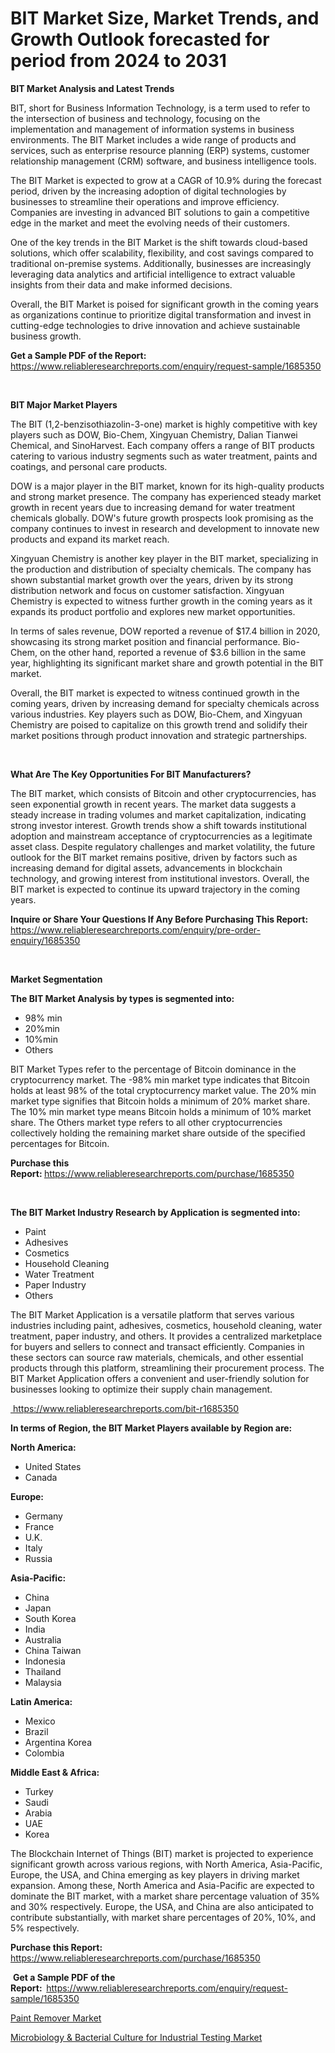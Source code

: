 <p><h1>BIT Market Size, Market Trends, and Growth Outlook forecasted for period from 2024 to 2031</h1></p><p><strong>BIT Market Analysis and Latest Trends</strong></p>
<p><p>BIT, short for Business Information Technology, is a term used to refer to the intersection of business and technology, focusing on the implementation and management of information systems in business environments. The BIT Market includes a wide range of products and services, such as enterprise resource planning (ERP) systems, customer relationship management (CRM) software, and business intelligence tools.</p><p>The BIT Market is expected to grow at a CAGR of 10.9% during the forecast period, driven by the increasing adoption of digital technologies by businesses to streamline their operations and improve efficiency. Companies are investing in advanced BIT solutions to gain a competitive edge in the market and meet the evolving needs of their customers.</p><p>One of the key trends in the BIT Market is the shift towards cloud-based solutions, which offer scalability, flexibility, and cost savings compared to traditional on-premise systems. Additionally, businesses are increasingly leveraging data analytics and artificial intelligence to extract valuable insights from their data and make informed decisions.</p><p>Overall, the BIT Market is poised for significant growth in the coming years as organizations continue to prioritize digital transformation and invest in cutting-edge technologies to drive innovation and achieve sustainable business growth.</p></p>
<p><strong>Get a Sample PDF of the Report:&nbsp;</strong> <a href="https://www.reliableresearchreports.com/enquiry/request-sample/1685350">https://www.reliableresearchreports.com/enquiry/request-sample/1685350</a></p>
<p>&nbsp;</p>
<p><strong>BIT Major Market Players</strong></p>
<p><p>The BIT (1,2-benzisothiazolin-3-one) market is highly competitive with key players such as DOW, Bio-Chem, Xingyuan Chemistry, Dalian Tianwei Chemical, and SinoHarvest. Each company offers a range of BIT products catering to various industry segments such as water treatment, paints and coatings, and personal care products.</p><p>DOW is a major player in the BIT market, known for its high-quality products and strong market presence. The company has experienced steady market growth in recent years due to increasing demand for water treatment chemicals globally. DOW's future growth prospects look promising as the company continues to invest in research and development to innovate new products and expand its market reach.</p><p>Xingyuan Chemistry is another key player in the BIT market, specializing in the production and distribution of specialty chemicals. The company has shown substantial market growth over the years, driven by its strong distribution network and focus on customer satisfaction. Xingyuan Chemistry is expected to witness further growth in the coming years as it expands its product portfolio and explores new market opportunities.</p><p>In terms of sales revenue, DOW reported a revenue of $17.4 billion in 2020, showcasing its strong market position and financial performance. Bio-Chem, on the other hand, reported a revenue of $3.6 billion in the same year, highlighting its significant market share and growth potential in the BIT market.</p><p>Overall, the BIT market is expected to witness continued growth in the coming years, driven by increasing demand for specialty chemicals across various industries. Key players such as DOW, Bio-Chem, and Xingyuan Chemistry are poised to capitalize on this growth trend and solidify their market positions through product innovation and strategic partnerships.</p></p>
<p>&nbsp;</p>
<p><strong>What Are The Key Opportunities For BIT Manufacturers?</strong></p>
<p><p>The BIT market, which consists of Bitcoin and other cryptocurrencies, has seen exponential growth in recent years. The market data suggests a steady increase in trading volumes and market capitalization, indicating strong investor interest. Growth trends show a shift towards institutional adoption and mainstream acceptance of cryptocurrencies as a legitimate asset class. Despite regulatory challenges and market volatility, the future outlook for the BIT market remains positive, driven by factors such as increasing demand for digital assets, advancements in blockchain technology, and growing interest from institutional investors. Overall, the BIT market is expected to continue its upward trajectory in the coming years.</p></p>
<p><strong>Inquire or Share Your Questions If Any Before Purchasing This Report:</strong> <a href="https://www.reliableresearchreports.com/enquiry/pre-order-enquiry/1685350">https://www.reliableresearchreports.com/enquiry/pre-order-enquiry/1685350</a></p>
<p>&nbsp;</p>
<p><strong>Market Segmentation</strong></p>
<p><strong>The BIT Market Analysis by types is segmented into:</strong></p>
<p><ul><li>98% min</li><li>20%min</li><li>10%min</li><li>Others</li></ul></p>
<p><p>BIT Market Types refer to the percentage of Bitcoin dominance in the cryptocurrency market. The -98% min market type indicates that Bitcoin holds at least 98% of the total cryptocurrency market value. The 20% min market type signifies that Bitcoin holds a minimum of 20% market share. The 10% min market type means Bitcoin holds a minimum of 10% market share. The Others market type refers to all other cryptocurrencies collectively holding the remaining market share outside of the specified percentages for Bitcoin.</p></p>
<p><strong>Purchase this Report:&nbsp;</strong><a href="https://www.reliableresearchreports.com/purchase/1685350">https://www.reliableresearchreports.com/purchase/1685350</a></p>
<p>&nbsp;</p>
<p><strong>The BIT Market Industry Research by Application is segmented into:</strong></p>
<p><ul><li>Paint</li><li>Adhesives</li><li>Cosmetics</li><li>Household Cleaning</li><li>Water Treatment</li><li>Paper Industry</li><li>Others</li></ul></p>
<p><p>The BIT Market Application is a versatile platform that serves various industries including paint, adhesives, cosmetics, household cleaning, water treatment, paper industry, and others. It provides a centralized marketplace for buyers and sellers to connect and transact efficiently. Companies in these sectors can source raw materials, chemicals, and other essential products through this platform, streamlining their procurement process. The BIT Market Application offers a convenient and user-friendly solution for businesses looking to optimize their supply chain management.</p></p>
<p><a href="https://www.reliableresearchreports.com/bit-r1685350">&nbsp;https://www.reliableresearchreports.com/bit-r1685350</a></p>
<p><strong>In terms of Region, the BIT Market Players available by Region are:</strong></p>
<p>
    <p> <strong> North America: </strong>
        <ul>
            <li>United States</li>
            <li>Canada</li>
        </ul>
        </p> 
    <p> <strong> Europe: </strong>
        <ul>
            <li>Germany</li>
            <li>France</li>
            <li>U.K.</li>
            <li>Italy</li>
            <li>Russia</li>
        </ul>
        </p> 
    <p> <strong> Asia-Pacific: </strong>
        <ul>
            <li>China</li>
            <li>Japan</li>
            <li>South Korea</li>
            <li>India</li>
            <li>Australia</li>
            <li>China Taiwan</li>
            <li>Indonesia</li>
            <li>Thailand</li>
            <li>Malaysia</li>
        </ul>
        </p> 
    <p> <strong> Latin America: </strong>
        <ul>
            <li>Mexico</li>
            <li>Brazil</li>
            <li>Argentina Korea</li>
            <li>Colombia</li>
        </ul>
        </p> 
    <p> <strong> Middle East & Africa: </strong>
        <ul>
            <li>Turkey</li>
            <li>Saudi</li>
            <li>Arabia</li>
            <li>UAE</li>
            <li>Korea</li>
        </ul>
    </p>
    </p>
<p><p>The Blockchain Internet of Things (BIT) market is projected to experience significant growth across various regions, with North America, Asia-Pacific, Europe, the USA, and China emerging as key players in driving market expansion. Among these, North America and Asia-Pacific are expected to dominate the BIT market, with a market share percentage valuation of 35% and 30% respectively. Europe, the USA, and China are also anticipated to contribute substantially, with market share percentages of 20%, 10%, and 5% respectively.</p></p>
<p><strong>Purchase this Report: </strong><a href="https://www.reliableresearchreports.com/purchase/1685350">https://www.reliableresearchreports.com/purchase/1685350</a></p>
<p>&nbsp;<strong>Get a Sample PDF of the Report:&nbsp;&nbsp;</strong><a href="https://www.reliableresearchreports.com/enquiry/request-sample/1685350">https://www.reliableresearchreports.com/enquiry/request-sample/1685350</a></p>
<p><strong></strong></p>
<p><p><a href="https://view.publitas.com/reportprime-1/paint-remover-market-market-segmentation-geographical-regions-and-market-forcast-till-2031/">Paint Remover Market</a></p><p><a href="https://github.com/bulahHamill83/Market-Research-Report-List-1/blob/main/microbiology-bacterial-culture-for-industrial-testing-market.md">Microbiology & Bacterial Culture for Industrial Testing Market</a></p></p>